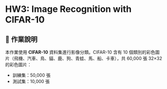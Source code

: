 # HW3: Image Recognition with CIFAR-10

## 📌 作業說明
本作業使用 **CIFAR-10** 資料集進行影像分類。CIFAR-10 含有 10 個類別的彩色圖片（飛機、汽車、鳥、貓、鹿、狗、青蛙、馬、船、卡車），共 60,000 張 32×32 的彩色圖片：
- 訓練集：50,000 張
- 測試集：10,000 張
